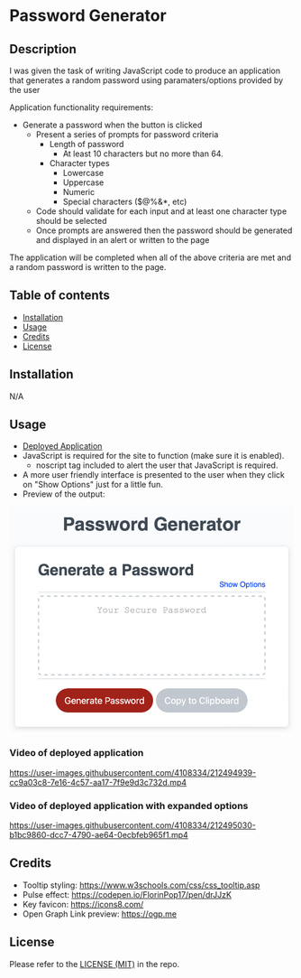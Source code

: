# Password Generator

## Description

I was given the task of writing JavaScript code to produce an application that generates a random password using paramaters/options provided by the user

Application functionality requirements:
- Generate a password when the button is clicked
  - Present a series of prompts for password criteria
    - Length of password
      - At least 10 characters but no more than 64.
    - Character types
      - Lowercase
      - Uppercase
      - Numeric
      - Special characters ($@%&*, etc)
  - Code should validate for each input and at least one character type should be selected
  - Once prompts are answered then the password should be generated and displayed in an alert or written to the page

The application will be completed when all of the above criteria are met and a random password is written to the page.

## Table of contents
- [Installation](#installation)
- [Usage](#usage)
- [Credits](#credits)
- [License](#license)

## Installation
N/A

## Usage
- [Deployed Application](https://trunten.github.io/ubbc-password-generator/)
- JavaScript is required for the site to function (make sure it is enabled).
    - noscript tag included to alert the user that JavaScript is required.
- A more user friendly interface is presented to the user when they click on "Show Options" just for a little fun.
- Preview of the output:

[![Application Screenshot](./assets/images/application-screenshot.png)](https://trunten.github.io/ubbc-password-generator/)


### Video of deployed application

https://user-images.githubusercontent.com/4108334/212494939-cc9a03c8-7e16-4c57-aa17-7f9e9d3c732d.mp4


### Video of deployed application with expanded options

https://user-images.githubusercontent.com/4108334/212495030-b1bc9860-dcc7-4790-ae64-0ecbfeb965f1.mp4


## Credits
- Tooltip styling: https://www.w3schools.com/css/css_tooltip.asp
- Pulse effect: https://codepen.io/FlorinPop17/pen/drJJzK
- Key favicon: https://icons8.com/
- Open Graph Link preview: https://ogp.me

## License
Please refer to the [LICENSE (MIT)](LICENSE) in the repo.
